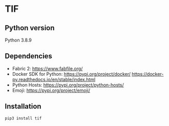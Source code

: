 
# TIF

## Python version
Python 3.8.9

## Dependencies
- Fabric 2: https://www.fabfile.org/
- Docker SDK for Python: https://pypi.org/project/docker/ https://docker-py.readthedocs.io/en/stable/index.html
- Python Hosts: https://pypi.org/project/python-hosts/
- Emoji: https://pypi.org/project/emoji/

## Installation
```bash
pip3 install tif
```
